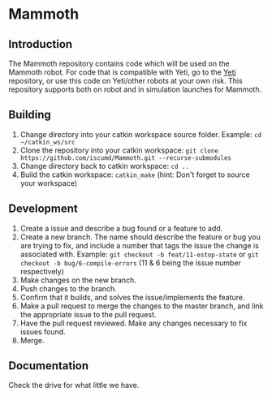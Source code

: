 # Mammoth

## Introduction

The Mammoth repository contains code which will be used on the Mammoth robot. For code that is compatible with Yeti, go to the [Yeti](https://github.com/iscumd/Yeti) repository, or use this code on Yeti/other robots at your own risk. This repository supports both on robot and in simulation launches for Mammoth.

## Building

1. Change directory into your catkin workspace source folder. Example: `cd ~/catkin_ws/src`
2. Clone the repository into your catkin workspace: `git clone https://github.com/iscumd/Mammoth.git --recurse-submodules`
3. Change directory back to catkin workspace: `cd ..`
4. Build the catkin workspace: `catkin_make` (hint: Don't forget to source your workspace)

## Development

1. Create a issue and describe a bug found or a feature to add.
2. Create a new branch. The name should describe the feature or bug you are trying to fix, and include a number that tags the issue the change is associated with. Example: `git checkout -b feat/11-estop-state` or `git checkout -b bug/6-compile-errors` (11 & 6 being the issue number respectively)
3. Make changes on the new branch.
4. Push changes to the branch.
5. Confirm that it builds, and solves the issue/implements the feature.
6. Make a pull request to merge the changes to the master branch, and link the appropriate issue to the pull request.
7. Have the pull request reviewed. Make any changes necessary to fix issues found.
8. Merge.

## Documentation

Check the drive for what little we have.
